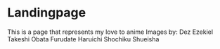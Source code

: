 # Landingpage
This is a page that represents my love to anime
Images by:
Dez Ezekiel
Takeshi Obata
Furudate Haruichi
Shochiku
Shueisha